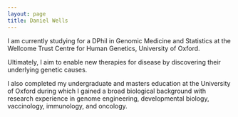```yaml
---
layout: page
title: Daniel Wells
---
```


I am currently studying for a DPhil in Genomic Medicine and Statistics at the Wellcome Trust Centre for Human Genetics, University of Oxford.

Ultimately, I aim to enable new therapies for disease by discovering their underlying genetic causes.

I also completed my undergraduate and masters education at the University of Oxford during which I gained a broad biological background with research experience in genome engineering, developmental biology, vaccinology, immunology, and oncology.